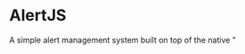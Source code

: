 # AlertJS

A simple alert management system built on top of the native "<dialog>" HTML tag.

Simply install the package:

```
npm install alertjs
```

and then import it in your project.

```javascript
import alertjs from 'alertjs';
```

Don't forget to import either the SASS file for styling inside the
`src/css/main.scss` or include the `dist/alertjs.css` file in your
document.

That's it! You can refer to #TODO# for some documentation on how to use it.

